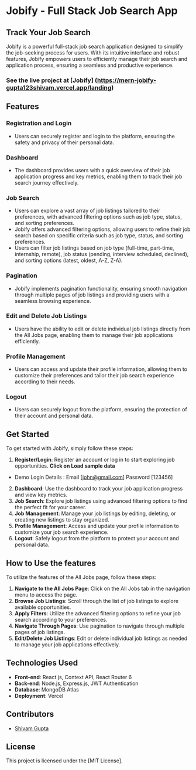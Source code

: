 # Jobify - Full Stack Job Search App
## Track Your Job Search
Jobify is a powerful full-stack job search application designed to simplify the job-seeking process for users. With its intuitive interface and robust features, Jobify empowers users to efficiently manage their job search and application process, ensuring a seamless and productive experience.

### See the live project at [Jobify] (https://mern-jobify-gupta123shivam.vercel.app/landing)

## Features

### Registration and Login
- Users can securely register and login to the platform, ensuring the safety and privacy of their personal data.

### Dashboard
- The dashboard provides users with a quick overview of their job application progress and key metrics, enabling them to track their job search journey effectively.

### Job Search
- Users can explore a vast array of job listings tailored to their preferences, with advanced filtering options such as job type, status, and sorting preferences.
- Jobify offers advanced filtering options, allowing users to refine their job search based on specific criteria such as job type, status, and sorting preferences.
- Users can filter job listings based on job type (full-time, part-time, internship, remote), job status (pending, interview scheduled, declined), and sorting options (latest, oldest, A-Z, Z-A).

### Pagination
- Jobify implements pagination functionality, ensuring smooth navigation through multiple pages of job listings and providing users with a seamless browsing experience.

### Edit and Delete Job Listings
- Users have the ability to edit or delete individual job listings directly from the All Jobs page, enabling them to manage their job applications efficiently.

### Profile Management
- Users can access and update their profile information, allowing them to customize their preferences and tailor their job search experience according to their needs.

### Logout
- Users can securely logout from the platform, ensuring the protection of their account and personal data.

## Get Started
To get started with Jobify, simply follow these steps:
1. **Register/Login**: Register an account or log in to start exploring job opportunities. **Click on Load sample data**
  - Demo Login Details : Email [john@gmail.com]  Password [123456]
2. **Dashboard**: Use the dashboard to track your job application progress and view key metrics.
3. **Job Search**: Explore job listings using advanced filtering options to find the perfect fit for your career.
4. **Job Management**: Manage your job listings by editing, deleting, or creating new listings to stay organized.
5. **Profile Management**: Access and update your profile information to customize your job search experience.
6. **Logout**: Safely logout from the platform to protect your account and personal data.

## How to Use the features
To utilize the features of the All Jobs page, follow these steps:
1. **Navigate to the All Jobs Page**: Click on the All Jobs tab in the navigation menu to access the page.
2. **Browse Job Listings**: Scroll through the list of job listings to explore available opportunities.
3. **Apply Filters**: Utilize the advanced filtering options to refine your job search according to your preferences.
4. **Navigate Through Pages**: Use pagination to navigate through multiple pages of job listings.
5. **Edit/Delete Job Listings**: Edit or delete individual job listings as needed to manage your job applications effectively.


## Technologies Used
- **Front-end**: React.js, Context API, React Router 6
- **Back-end**: Node.js, Express.js, JWT Authentication
- **Database**: MongoDB Atlas
- **Deployment**: Vercel

## Contributors
- [Shivam Gupta](https://github.com/gupta123shivam)

## License
This project is licensed under the [MIT License].


